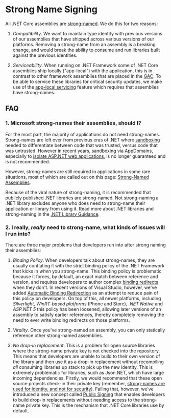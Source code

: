 Strong Name Signing
===================

All .NET Core assemblies are [strong-named](https://docs.microsoft.com/en-us/dotnet/framework/app-domains/strong-named-assemblies). We do this for two reasons:

1. _Compatibility_. We want to maintain type identity with previous versions of our assemblies that have shipped across various versions of our platforms. Removing a strong-name from an assembly is a breaking change, and would break the ability to consume and run libraries built against the previous identities.

2. _Serviceability_. When running on .NET Framework some of .NET Core assemblies ship locally ("app-local") with the application, this is in contrast to other framework assemblies that are placed in the [GAC](https://docs.microsoft.com/en-us/dotnet/framework/app-domains/gac). To be able to service these libraries for critical security updates, we make use of the [app-local servicing](https://blogs.msdn.microsoft.com/dotnet/2014/01/22/net-4-5-1-supports-microsoft-security-updates-for-net-nuget-libraries/) feature which requires that assemblies have strong-names.

##  FAQ

### 1. Microsoft strong-names their assemblies, should I?
For the most part, the majority of applications do not need strong-names. Strong-names are left over from previous eras of .NET where [sandboxing](https://en.wikipedia.org/wiki/Sandbox_(computer_security)) needed to differentiate between code that was trusted, versus code that was untrusted. However in recent years, sandboxing via AppDomains, especially to [isolate ASP.NET web applications](https://support.microsoft.com/en-us/help/2698981/asp-net-partial-trust-does-not-guarantee-application-isolation), is no longer guaranteed and is not recommended. 

However, strong-names are still required in applications in some rare situations, most of which are called out on this page: [Strong-Named Assemblies](https://docs.microsoft.com/en-us/dotnet/framework/app-domains/strong-named-assemblies).

Because of the viral nature of strong-naming, it is recommended that publicly published .NET libraries are strong-named. Not strong-naming a .NET library excludes anyone who does need to strong-name their application or library from using it. Read more about .NET libraries and strong-naming in the [.NET Library Guidance](https://docs.microsoft.com/dotnet/standard/library-guidance/strong-naming).

### 2. I really, _really_ need to strong-name, what kinds of issues will I run into?
There are three major problems that developers run into after strong naming their assemblies:

1. _Binding Policy_. When developers talk about strong-names, they are usually conflating it with the strict binding policy of the .NET Framework that kicks in _when_ you strong-name. This binding policy is problematic because it forces, by default, an exact match between reference and version, and requires developers to author complex [binding redirects](https://docs.microsoft.com/en-us/dotnet/framework/configure-apps/file-schema/runtime/bindingredirect-element) when they don't. In recent versions of Visual Studio, however, we've added [Automatic Binding Redirection](https://docs.microsoft.com/en-us/dotnet/framework/configure-apps/how-to-enable-and-disable-automatic-binding-redirection) as an attempt to reduce pain of this policy on developers. On top of this, all newer platforms, including _Silverlight_, _WinRT-based platforms_ (Phone and Store), _.NET Native_ and _ASP.NET 5_ this policy has been loosened, allowing later versions of an assembly to satisfy earlier references, thereby completely removing the need to ever write binding redirects on those platforms.

2. _Virality_. Once you've strong-named an assembly, you can only statically reference other strong-named assemblies. 

3. _No drop-in replacement_. This is a problem for open source libraries where the strong-name private key is not checked into the repository. This means that developers are unable to build to their own version of the library and then use it as a drop-in replacement without recompiling _all_ consuming libraries up stack to pick up the new identity. This is extremely problematic for libraries, such as Json.NET, which have large incoming dependencies. Firstly, we would recommend that these open source projects check-in their private key (remember, [strong-names are used for identity, and not for security](https://docs.microsoft.com/en-us/dotnet/framework/app-domains/strong-named-assemblies)). Failing that, however, we've introduced a new concept called [Public Signing](public-signing.md) that enables developers to build drop-in replacements without needing access to the strong-name private key. This is the mechanism that .NET Core libraries use by default.
